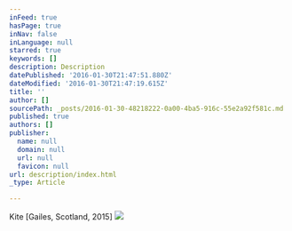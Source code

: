 ```yaml
---
inFeed: true
hasPage: true
inNav: false
inLanguage: null
starred: true
keywords: []
description: Description
datePublished: '2016-01-30T21:47:51.880Z'
dateModified: '2016-01-30T21:47:19.615Z'
title: ''
author: []
sourcePath: _posts/2016-01-30-48218222-0a00-4ba5-916c-55e2a92f581c.md
published: true
authors: []
publisher:
  name: null
  domain: null
  url: null
  favicon: null
url: description/index.html
_type: Article

---
```

Kite \[Gailes, Scotland, 2015\]
![](https://the-grid-user-content.s3-us-west-2.amazonaws.com/0dd8f7bf-fdce-4f49-b4e7-aa2fde05bf9f.JPG)